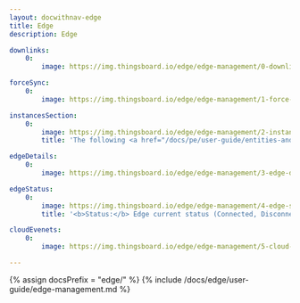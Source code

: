 ```yaml
---
layout: docwithnav-edge
title: Edge 
description: Edge 

downlinks:
    0:
        image: https://img.thingsboard.io/edge/edge-management/0-downlinks.webp

forceSync:
    0:
        image: https://img.thingsboard.io/edge/edge-management/1-force-sync.webp

instancesSection:
    0:
        image: https://img.thingsboard.io/edge/edge-management/2-instances.webp
        title: 'The following <a href="/docs/pe/user-guide/entities-and-relations/" target="_blank">entities</a> and events can be managed: <ul><li><b>Make edge public:</b> The edge and all its data will be accessible by others.</li><li><b>Assign to customer:</b> Link a specific customer entity to the Edge instance.</li><li><b>Make edge private:</b> The edge and all its data will not be accessible by others.</li><li><b>Manage assets:</b> Monitor and control assets (e.g., buildings, equipment, or other entities) at the Edge. </li><li><b>Manage devices:</b> Administer devices that are managed by the Edge.</li><li><b>Manage entity views:</b> Manage filtered views of entities (e.g., devices or assets) at the Edge to display specific subsets of data or contextual information. Read more about the Entity views in <a href="/docs/user-guide/entity-views/" target="_blank">this article</a>.</li><li><b>Manage dashboards:</b> Customize, and manage dashboards at the Edge.</li><li><b>Manage rule chains:</b> Create, configure, and manage rule chains specifically for the Edge.</li><li><b>Delete:</b> Remove the Edge and all related data.</li></ul>'

edgeDetails:
    0:
        image: https://img.thingsboard.io/edge/edge-management/3-edge-details.webp

edgeStatus:
    0:
        image: https://img.thingsboard.io/edge/edge-management/4-edge-status.webp
        title: '<b>Status:</b> Edge current status (Connected, Disconnected).<li><b>Name:</b> The name of the current Edge instance.</li><li><b>ID:</b> The identification code of the current Edge instance.</li><li><b>Type:</b> The "default" Edge type is by design.</li><li><b>Routing Key:</b> The Edge key used to install the instance.</li><li><b>Last time connected to/disconnected from cloud:</b> The date and time the instance is connected to/disconnected from Cloud. Displayed in a format YYYY-MM-DD H:Min:Sec.</li>'

cloudEvenets:
    0:
        image: https://img.thingsboard.io/edge/edge-management/5-cloud-events.webp

---
```


{% assign docsPrefix = "edge/" %}
{% include /docs/edge/user-guide/edge-management.md %}
